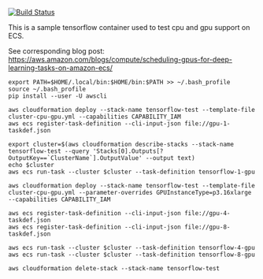 [![Build Status](https://travis-ci.org/brentley/tensorflow-container.svg?branch=master)](https://travis-ci.org/brentley/tensorflow-container)

This is a sample tensorflow container used to test cpu and gpu support on ECS.

See corresponding blog post: https://aws.amazon.com/blogs/compute/scheduling-gpus-for-deep-learning-tasks-on-amazon-ecs/

```
export PATH=$HOME/.local/bin:$HOME/bin:$PATH >> ~/.bash_profile
source ~/.bash_profile
pip install --user -U awscli
```

```
aws cloudformation deploy --stack-name tensorflow-test --template-file cluster-cpu-gpu.yml --capabilities CAPABILITY_IAM                            
aws ecs register-task-definition --cli-input-json file://gpu-1-taskdef.json

```

```
export cluster=$(aws cloudformation describe-stacks --stack-name tensorflow-test --query 'Stacks[0].Outputs[?OutputKey==`ClusterName`].OutputValue' --output text) 
echo $cluster
aws ecs run-task --cluster $cluster --task-definition tensorflow-1-gpu
```

```
aws cloudformation deploy --stack-name tensorflow-test --template-file cluster-cpu-gpu.yml --parameter-overrides GPUInstanceType=p3.16xlarge --capabilities CAPABILITY_IAM
```

```
aws ecs register-task-definition --cli-input-json file://gpu-4-taskdef.json
aws ecs register-task-definition --cli-input-json file://gpu-8-taskdef.json
```

```
aws ecs run-task --cluster $cluster --task-definition tensorflow-4-gpu
aws ecs run-task --cluster $cluster --task-definition tensorflow-8-gpu
```

```
aws cloudformation delete-stack --stack-name tensorflow-test
```